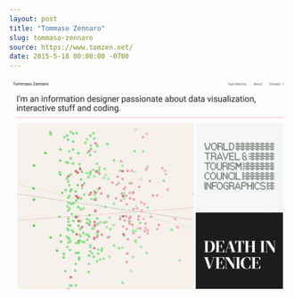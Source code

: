 ```yaml
---
layout: post
title: "Tommaso Zennaro"
slug: tommaso-zennaro
source: https://www.tomzen.net/
date: 2015-5-18 00:00:00 -0700
---
```


<img src="/assets/img/screenshots/tommaso-zennaro.jpg">
